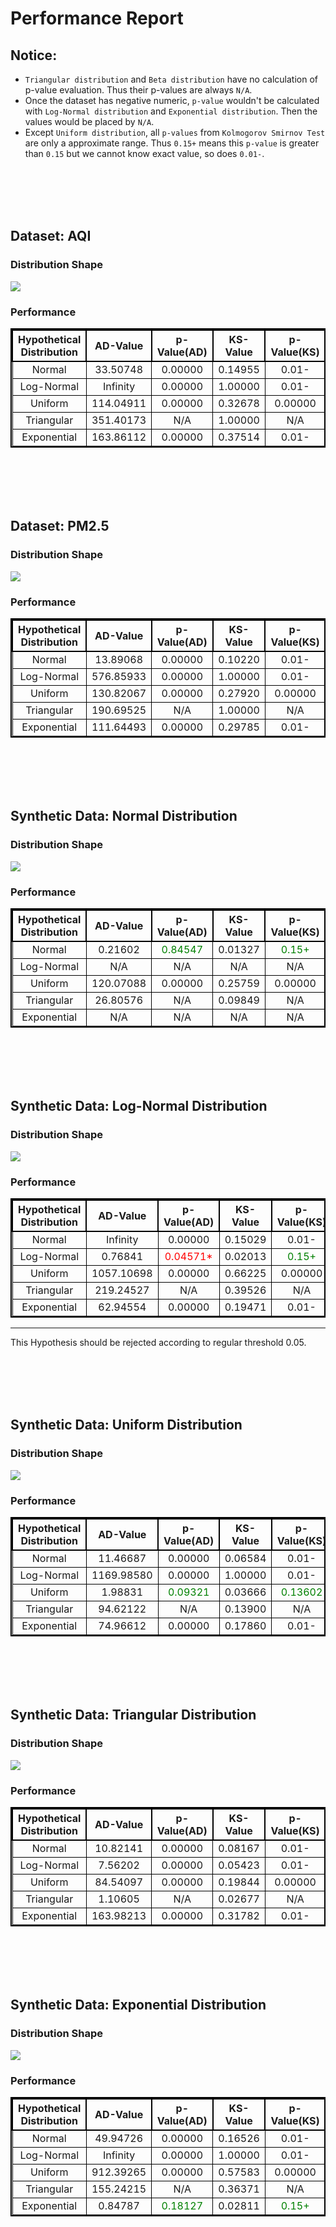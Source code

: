 <style>
    table{
        border-collapse: collapse;
        border-spacing: 0;
        border:2px solid #000000;
    }

    th{
        border:2px solid #000000;
    }

    td{
        border:1px solid #000000;
    }
</style>

# Performance Report

## Notice:
- `Triangular distribution` and `Beta distribution` have no calculation of p-value evaluation. Thus their p-values are always `N/A`.
- Once the dataset has negative numeric, `p-value` wouldn't be calculated with `Log-Normal distribution` and `Exponential distribution`. Then the values would be placed by `N/A`.
- Except `Uniform distribution`, all `p-values` from `Kolmogorov Smirnov Test` are only a approximate range. Thus `0.15+` means this `p-value` is greater than `0.15` but we cannot know exact value, so does `0.01-`.

<br/><br/><br/><br/>

## Dataset: AQI

### Distribution Shape
![](./aqi.png)

### Performance
| Hypothetical Distribution | AD-Value | p-Value(AD) | KS-Value | p-Value(KS) |
|:----:|:----:|:----:|:----:|:----:|
|Normal|33.50748|0.00000|0.14955|0.01-|
|Log-Normal|Infinity|0.00000|1.00000|0.01-|
|Uniform|114.04911|0.00000|0.32678|0.00000|
|Triangular|351.40173|N/A|1.00000|N/A|
|Exponential|163.86112|0.00000|0.37514|0.01-|

<br/><br/><br/><br/>

## Dataset: PM2.5

### Distribution Shape
![](./pm25.png)

### Performance
| Hypothetical Distribution | AD-Value | p-Value(AD) | KS-Value | p-Value(KS) |
|:----:|:----:|:----:|:----:|:----:|
|Normal|13.89068|0.00000|0.10220|0.01-|
|Log-Normal|576.85933|0.00000|1.00000|0.01-|
|Uniform|130.82067|0.00000|0.27920|0.00000|
|Triangular|190.69525|N/A|1.00000|N/A|
|Exponential|111.64493|0.00000|0.29785|0.01-|

<br/><br/><br/><br/>

## Synthetic Data: Normal Distribution

### Distribution Shape
![](./norm_dist1.png)

### Performance
| Hypothetical Distribution | AD-Value | p-Value(AD) | KS-Value | p-Value(KS) |
|:----:|:----:|:----:|:----:|:----:|
|Normal|0.21602|<font color="green">0.84547</font>|0.01327|<font color="green">0.15+</font>|
|Log-Normal|N/A|N/A|N/A|N/A|
|Uniform|120.07088|0.00000|0.25759|0.00000|
|Triangular|26.80576|N/A|0.09849|N/A|
|Exponential|N/A|N/A|N/A|N/A|

<br/><br/><br/><br/>

## Synthetic Data: Log-Normal Distribution

### Distribution Shape
![](./lgnorm_dist1.png)

### Performance
| Hypothetical Distribution | AD-Value | p-Value(AD) | KS-Value | p-Value(KS) |
|:----:|:----:|:----:|:----:|:----:|
|Normal|Infinity|0.00000|0.15029|0.01-|
|Log-Normal|0.76841|<font color="red">0.04571*</font>|0.02013|<font color="green">0.15+</font>|
|Uniform|1057.10698|0.00000|0.66225|0.00000|
|Triangular|219.24527|N/A|0.39526|N/A|
|Exponential|62.94554|0.00000|0.19471|0.01-|
-------------------------------------------------------------------------------------
This Hypothesis should be rejected according to regular threshold 0.05.

<br/><br/><br/><br/>

## Synthetic Data: Uniform Distribution

### Distribution Shape
![](./unif_dist1.png)

### Performance
| Hypothetical Distribution | AD-Value | p-Value(AD) | KS-Value | p-Value(KS) |
|:----:|:----:|:----:|:----:|:----:|
|Normal|11.46687|0.00000|0.06584|0.01-|
|Log-Normal|1169.98580|0.00000|1.00000|0.01-|
|Uniform|1.98831|<font color="green">0.09321</font>|0.03666|<font color="green">0.13602</font>|
|Triangular|94.62122|N/A|0.13900|N/A|
|Exponential|74.96612|0.00000|0.17860|0.01-|

<br/><br/><br/><br/>

## Synthetic Data: Triangular Distribution

### Distribution Shape
![](./tri_dist1.png)

### Performance
| Hypothetical Distribution | AD-Value | p-Value(AD) | KS-Value | p-Value(KS) |
|:----:|:----:|:----:|:----:|:----:|
|Normal|10.82141|0.00000|0.08167|0.01-|
|Log-Normal|7.56202|0.00000|0.05423|0.01-|
|Uniform|84.54097|0.00000|0.19844|0.00000|
|Triangular|1.10605|N/A|0.02677|N/A|
|Exponential|163.98213|0.00000|0.31782|0.01-|

<br/><br/><br/><br/>

## Synthetic Data: Exponential Distribution

### Distribution Shape
![](./exp_dist1.png)

### Performance
| Hypothetical Distribution | AD-Value | p-Value(AD) | KS-Value | p-Value(KS) |
|:----:|:----:|:----:|:----:|:----:|
|Normal|49.94726|0.00000|0.16526|0.01-|
|Log-Normal|Infinity|0.00000|1.00000|0.01-|
|Uniform|912.39265|0.00000|0.57583|0.00000|
|Triangular|155.24215|N/A|0.36371|N/A|
|Exponential|0.84787|<font color="green">0.18127</font>|0.02811|<font color="green">0.15+</font>|